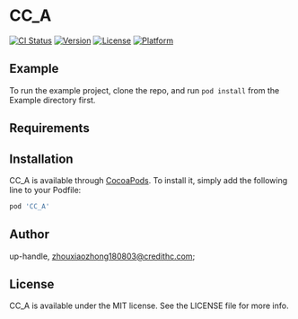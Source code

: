 # CC_A

[![CI Status](https://img.shields.io/travis/up-handle/CC_A.svg?style=flat)](https://travis-ci.org/up-handle/CC_A)
[![Version](https://img.shields.io/cocoapods/v/CC_A.svg?style=flat)](https://cocoapods.org/pods/CC_A)
[![License](https://img.shields.io/cocoapods/l/CC_A.svg?style=flat)](https://cocoapods.org/pods/CC_A)
[![Platform](https://img.shields.io/cocoapods/p/CC_A.svg?style=flat)](https://cocoapods.org/pods/CC_A)

## Example

To run the example project, clone the repo, and run `pod install` from the Example directory first.

## Requirements

## Installation

CC_A is available through [CocoaPods](https://cocoapods.org). To install
it, simply add the following line to your Podfile:

```ruby
pod 'CC_A'
```

## Author

up-handle, zhouxiaozhong180803@credithc.com;

## License

CC_A is available under the MIT license. See the LICENSE file for more info.
